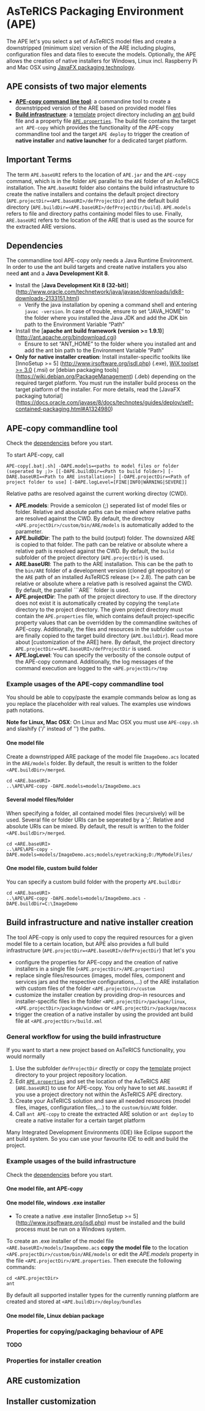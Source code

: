 # AsTeRICS Packaging Environment (APE)

The APE let's you select a set of AsTeRICS model files and create a downstripped (minimum size) version of the ARE including plugins, configuration files and data files to execute the models. Optionally, the APE allows the creation of native installers for Windows, Linux incl. Raspberry Pi and Mac OSX using [JavaFX packaging technology](http://docs.oracle.com/javase/8/docs/technotes/guides/deploy/self-contained-packaging.html#BCGIBBCI).

## APE consists of two major elements
* [**APE-copy command line tool**](#ape-copy-commandline-tool): a commandine tool to create a downstripped version of the ARE based on provided model files
* [**Build infrastructure**](#build-infrastructure-and-native-installer-creation): a [template](template) project directory including an [ant](https://ant.apache.org/) build file and a property file [```APE.properties```](template/APE.properties). The build file contains the target ```ant APE-copy``` which provides the functionality of the APE-copy commandline tool and the target ```APE deploy``` to trigger the creation of **native installer** and  **native launcher** for a dedicated target platform.

## Important Terms
The term ```APE.baseURI``` refers to the location of ```APE.jar``` and the ```APE-copy``` command, which is in the folder ```APE``` parallel to the ```ARE``` folder of an AsTeRICS installation. The ```APE.baseURI``` folder also contains the build infrastructure to create the native installers and contains the default project directory (```APE.projectDir=<APE.baseURI>/defProjectDir```) and the default build directory (```APE.buildDir=<APE.baseURI>/defProjectDir/build```). ```APE.models``` refers to file and directory paths containing model files to use. Finally, ```ARE.baseURI``` refers to the location of the ARE that is used as the source for the extracted ARE versions.

## Dependencies
The commandline tool APE-copy only needs a Java Runtime Environment. In order to use the ant build targets and create native installers you also need **ant** and a **Java Development Kit 8**.

* Install the [**Java Development Kit 8 (32-bit)**] (http://www.oracle.com/technetwork/java/javase/downloads/jdk8-downloads-2133151.html)
  * Verify the java installation by opening a command shell and entering ```javac -version```. In case of trouble, ensure to set “JAVA_HOME” to the folder where you installed the Java JDK and add the JDK bin path to the Environment Variable “Path”
* Install the [**apache ant build framework (version >= 1.9.1)**] (http://ant.apache.org/bindownload.cgi)
  * Ensure to set “ANT_HOME” to the folder where you installed ant and add the ant bin path to the Environment Variable “Path”
* __Only for native installer creation__: Install installer-specific toolkits like [InnoSetup >= 5] (http://www.jrsoftware.org/isdl.php) (.exe), [WiX toolset >= 3.0](http://wixtoolset.org/) (.msi) or [debian packaging tools] (https://wiki.debian.org/PackageManagement) (.deb) depending on the required target platform. You must run the installer build process on the target platform of the installer. For more details, read the [JavaFX packaging tutorial] (https://docs.oracle.com/javase/8/docs/technotes/guides/deploy/self-contained-packaging.html#A1324980) 

## APE-copy commandline tool
Check the [dependencies](#Dependencies) before you start.

To start APE-copy, call

```
APE-copy[.bat|.sh] -DAPE.models=<paths to model files or folder (seperated by ;)> [[-DAPE.buildDir=<Path to build folder>] [-DARE.baseURI=<Path to ARE installation>] [-DAPE.projectDir=<Path of project folder to use] [-DAPE.logLevel=[FINE|INFO|WARNING|SEVERE]]
```
Relative paths are resolved against the current working directoy (CWD).
* **APE.models**: Provide a semicolon (;) seperated list of model files or folder. Relative and absolute paths can be mixed where relative paths are resolved against the CWD. By default, the directroy ```<APE.projectDir>/custom/bin/ARE/models``` is automatically added to the parameter.
* **APE.buildDir**: The path to the build (output) folder. The downsized ARE is copied to that folder. The path can be relative or absolute where a relative path is resolved against the CWD. By default, the ```build``` subfolder of the project directory (```APE.projectDir```) is used.
* **ARE.baseURI**: The path to the ARE installation. This can be the path to the ```bin/ARE``` folder of a development version (cloned git repository) or the ```ARE``` path of an installed AsTeRICS release (>= 2.8). The path can be relative or absolute where a relative path is resolved against the CWD. By default, the parallel ```ARE`` folder is used.
* **APE.projectDir**: The path of the project directory to use. If the directory does not exist it is automatically created by copying the ```template``` directory to the project directory. The given project directory must contain the ```APE.properties``` file, which contains default project-specific property values that can be overridden by the commandline switches of APE-copy. Additionally, the files and resources in the subfolder ```custom``` are finally copied to the target build directory (```APE.buildDir```). Read more about [customization of the ARE] here. By default, the project directory ```APE.projectDir=<APE.baseURI>/defProjectDir``` is used.
* **APE.logLevel**: You can specify the verbosity of the console output of the APE-copy command. Additionally, the log messages of the command execution are logged to the ```<APE.projectDir>/tmp```

### Example usages of the APE-copy commandline tool

You should be able to copy/paste the example commands below as long as you replace the placeholder with real values. The examples use windows path notations. 

**Note for Linux, Mac OSX**: On Linux and Mac OSX you must use ```APE-copy.sh``` and slashify ('/' instead of '\') the paths.

#### One model file
Create a downstripped ARE package of the model file ```ImageDemo.acs``` located in the ```ARE/models``` folder.
By default, the result is written to the folder ```<APE.buildDir>/merged```.

```
cd <ARE.baseURI>
..\APE\APE-copy -DAPE.models=models/ImageDemo.acs
```

#### Several model files/folder
When specifying a folder, all contained model files (recursively) will be used. Several file or folder URIs can be seperated by a '**;**'. Relative and absolute URIs can be mixed. By default, the result is written to the folder ```<APE.buildDir>/merged```.

```
cd <ARE.baseURI>
..\APE\APE-copy -DAPE.models=models/ImageDemo.acs;models/eyetracking;D:/MyModelFiles/
```

#### One model file, custom build folder
You can specify a custom build folder with the property ```APE.buildDir```

```
cd <ARE.baseURI>
..\APE\APE-copy -DAPE.models=models/ImageDemo.acs -DAPE.buildDir=C:\ImageDemo
```

## Build infrastructure and native installer creation

The tool APE-copy is only used to copy the required resources for a given model file to a certain location, but APE also provides a full build infrastructure (```APE.projectDir=<APE.baseURI>/defProjectDir```) that let's you

* configure the properties for APE-copy and the creation of native installers in a single file (```<APE.projectDir>/APE.properties```)
* replace single files/resources (images, model files, component and services jars and the respective configurations,...) of the ARE installation with custom files of the folder ```<APE.projectDir>/custom```
* customize the installer creation by providing drop-in resources and installer-specific files in the folder ```<APE.projectDir>/package/linux```, ```<APE.projectDir>/package/windows``` or ```<APE.projectDir>/package/macosx```
* trigger the creation of a native installer by using the provided ant build file at ```<APE.projectDir>/build.xml```

### General workflow for using the build infrastructure

If you want to start a new project based on AsTeRICS functionality, you would normally

1. Use the subfolder ```defProjectDir``` directly or copy the [template](template) project directory to your project repository location.
2. Edit [```APE.properties```](template/APE.properties) and set the location of the AsTeRICS ARE (```ARE.baseURI```) to use for APE-copy. You only have to set ```ARE.baseURI``` if you use a project directory not within the AsTeRICS APE directory.
3. Create your AsTeRICS solution and save all needed resources (model files, images, configuration files,...) to the ```custom/bin/ARE``` folder.
4. Call ```ant APE-copy``` to create the extracted ARE solution or ```ant deploy``` to create a native installer for a certain target platform

Many Integrated Development Environments (IDE) like Eclipse support the ant build system. So you can use your favourite IDE to edit and build the project.

### Example usages of the build infrastructure

Check the [dependencies](#Dependencies) before you start.

#### One model file, ant APE-copy

#### One model file, windows .exe installer

* To create a native .exe installer [InnoSetup >= 5] (http://www.jrsoftware.org/isdl.php) must be installed and the build process must be run on a Windows system.

To create an .exe installer of the model file ```<ARE.baseURI>/models/ImageDemo.acs``` **copy the model file** to the location ```<APE.projectDir>/custom/bin/ARE/models``` or edit the _APE.models_ property in the file ```<APE.projectDir>/APE.properties```. Then execute the following commands:

```
cd <APE.projectDir>
ant
```

By default all supported installer types for the currently running platform are created and stored at ```<APE.buildDir>/deploy/bundles```

#### One model file, Linux debian package

### Properties for copying/packaging behaviour of APE

**TODO**

### Properties for installer creation

## ARE customization

## Installer customization
